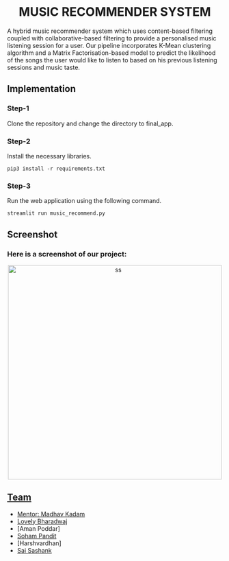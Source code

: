 <h1 align="center">
  MUSIC RECOMMENDER SYSTEM
</h1>

A hybrid music recommender system which uses content-based filtering coupled with collaborative-based filtering to provide a personalised music listening session for a user. Our pipeline incorporates K-Mean clustering algorithm and a Matrix Factorisation-based model to predict the likelihood of the songs the user would like to listen to based on his previous listening sessions and music taste.

## Implementation
### Step-1
Clone the repository and change the directory to final_app.

### Step-2
Install the necessary libraries.
```
pip3 install -r requirements.txt
```

### Step-3
Run the web application using the following command.
```
streamlit run music_recommend.py 
```
## Screenshot
### Here is a screenshot of our project:
<p align="center">
  <a href="https://drive.google.com/uc?export=view&id=1plMX-ZyDePZgaV-GUI_XqV1fnHH9AKFD"><img src="https://drive.google.com/uc?export=view&id=1plMX-ZyDePZgaV-GUI_XqV1fnHH9AKFD" style="height: 500px; max-width: 100%; width: auto" title="ss" /> 
</p>

## Team
- Mentor: [Madhav Kadam](https://github.com/madhaviit)
- [Lovely Bharadwaj](https://github.com/lovelybhardwaj)
- [Aman Poddar]
- [Soham Pandit](https://github.com/Scav6411)
- [Harshvardhan]
- [Sai Sashank](https://github.com/sashank102)
